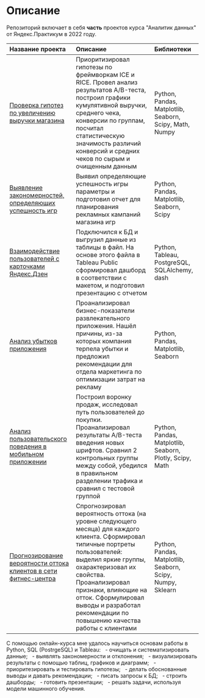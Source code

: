 # Описание 
Репозиторий включает в себя **часть** проектов курса "Аналитик данных" от Яндекс.Практикум в 2022 году.

| Название проекта | Описание | Библиотеки | 
| :---------------------- | :---------------------- | :---------------------- |
| [Проверка гипотез по увеличению выручки магазина](https://github.com/StorchakAV/Data_Analyst_Projects/tree/main/Проверка%20гипотез%20по%20увеличению%20выручки%20интернет-магазина) | Приоритизировал гипотезы по фреймворкам ICE и RICE. Провел анализ результатов A/B-теста, построил графики кумулятивной выручки, среднего чека, конверсии по группам, посчитал статистическую значимость различий конверсий и средних чеков по сырым и очищенным данным | Python, Pandas, Matplotlib, Seaborn, Scipy, Math, Numpy |
| [Выявление закономерностей, определяющих успешность игр](https://github.com/StorchakAV/Data_Analyst_Projects/tree/main/Выявление%20закономерностей%2C%20определяющих%20успешность%20игр) | Выявил определяющие успешность игры параметры и подготовил отчет для планирования рекламных кампаний магазина игр  | Python, Pandas, Matplotlib, Seaborn, Scipy |
| [Взаимодействие пользователей с карточками Яндекс.Дзен](https://github.com/StorchakAV/Data_Analyst_Projects/tree/main/Взаимодействие%20пользователей%20с%20карточками%20Яндекс.Дзен) | Подключился к БД и выгрузил данные из таблицы в файл. На основе этого файла в Tableau Public сформировал дашборд в соответствии с макетом, и подготовил презентацию с отчетом | Python, Tableau, PostgreSQL, SQLAlchemy, dash |
| [Анализ убытков приложения](https://github.com/StorchakAV/Data_Analyst_Projects/tree/main/Анализ%20убытков%20приложения) | Проанализировал бизнес-показатели развлекательного приложения. Нашёл причины, из-за которых компания терпела убытки и предложил рекомендации для отдела маркетинга по оптимизации затрат на рекламу | Python, Pandas, Matplotlib, Seaborn |
| [Анализ пользовательского поведения в мобильном приложении](https://github.com/StorchakAV/Data_Analyst_Projects/tree/main/Анализ%20пользовательского%20поведения%20в%20мобильном%20приложении) | Построил воронку продаж, исследовал путь пользователей до покупки. Проанализировал результаты A/B-теста введения новых шрифтов. Сравнил 2 контрольных группы между собой, убедился в правильном разделении трафика и сравнил с тестовой группой | Python, Pandas, Matplotlib, Seaborn, Plotly, Scipy, Math |
| [Прогнозирование вероятности оттока клиентов в сети фитнес-центра](https://github.com/StorchakAV/Data_Analyst_Projects/tree/main/Прогнозирование%20вероятности%20оттока%20клиентов%20в%20сети%20фитнес-центра) | Спрогнозировал вероятность оттока (на уровне следующего месяца) для каждого клиента. Сформировал типичные портреты пользователей: выделил яркие группы, охарактеризовал их свойства. Проанализировал признаки, влияющие на отток. Сформулировал выводы и разработал рекомендации по повышению качества работы с клиентами | Python, Pandas, Matplotlib, Seaborn, Scipy, Numpy, Sklearn |

С помощью онлайн-курса мне удалось научиться основам работы в Python, SQL (PostrgeSQL) и Tableau:
  - очищать и систематизировать данные;
  - выявлять закономерности и отклонения;
  - визуализировать результаты с помощью таблиц, графиков и диаграмм;
  - приоритезировать и тестировать гипотезы;
  - делать обоснованные выводы и давать рекомендации;
  - писать запросы к БД;
  - строить дашборды;
  - готовить презентации;
  - решать задачи, используя модели машинного обучения.
